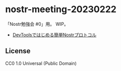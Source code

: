 # nostr-meeting-20230222

「Nostr勉強会 #0」用。 WIP。

- [DevToolsではじめる簡単Nostrプロトコル](start-nostr-protocol-with-devtools.md)

## License

CC0 1.0 Universal (Public Domain)
